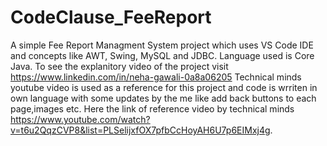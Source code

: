 # CodeClause_FeeReport
A simple Fee Report Managment System project which uses VS Code IDE and concepts like AWT, Swing, MySQL and JDBC. Language used is Core Java. To see the explanitory video of the project visit https://www.linkedin.com/in/neha-gawali-0a8a06205
Technical minds youtube video is used as a reference for this project and code is wrriten in own language with some updates by the me like add back buttons to each page,images etc. Here the link of reference video by technical minds https://www.youtube.com/watch?v=t6u2QqzCVP8&list=PLSelijxfOX7pfbCcHoyAH6U7p6EIMxj4g.

